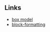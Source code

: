 Links
---
- [box model](http://learnlayout.com/box-model.html)
- [block-formatting](https://www.w3.org/TR/CSS21/visuren.html#block-formatting)

